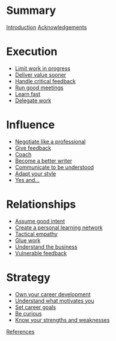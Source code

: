 # Summary

[Introduction](./intro.md)
[Acknowledgements](./ack.md)

# Execution
- [Limit work in progress]() <!-- execution/wip.md -->
- [Deliver value sooner]() <!-- execution/impact.md -->
- [Handle critical feedback]() <!-- execution/feedback.md -->
- [Run good meetings]() <!-- execution/meetings.md -->
- [Learn fast]() <!-- execution/learn.md -->
- [Delegate work]() <!-- execution/delegate.md -->

# Influence
- [Negotiate like a professional]() <!-- influence/negotiate.md -->
- [Give feedback]() <!-- influence/give-feedback.md -->
- [Coach]() <!-- influence/coach.md -->
- [Become a better writer]() <!-- influence/write.md -->
- [Communicate to be understood]() <!-- influence/be-understood.md -->
- [Adapt your style]() <!-- influence/skill-will.md -->
- [Yes and…]() <!-- influence/yes-and.md -->

# Relationships
- [Assume good intent]() <!-- relationships/good-intent.md -->
- [Create a personal learning network]() <!-- relationships/mentors.md -->
- [Tactical empathy]() <!-- relationships/empathy.md -->
- [Glue work]() <!-- relationships/glue.md -->
- [Understand the business]() <!-- relationships/business.md -->
- [Vulnerable feedback]() <!-- relationships/vulnerable-feedback.md -->

# Strategy
- [Own your career development](strategy/own-your-career.md) <!--  -->
- [Understand what motivates you]() <!-- strategy/motivation.md -->
- [Set career goals]() <!-- strategy/goal.md -->
- [Be curious]() <!-- strategy/curiosity.md -->
- [Know your strengths and weaknesses]() <!-- strategy/strengths.md -->

[References](./refs.md)
